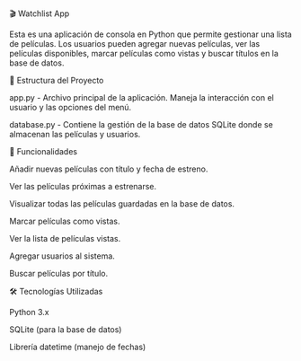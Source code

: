 🎬 Watchlist App

Esta es una aplicación de consola en Python que permite gestionar una lista de películas. Los usuarios pueden agregar nuevas películas, ver las películas disponibles, marcar películas como vistas y buscar títulos en la base de datos.

📂 Estructura del Proyecto

app.py - Archivo principal de la aplicación. Maneja la interacción con el usuario y las opciones del menú.

database.py - Contiene la gestión de la base de datos SQLite donde se almacenan las películas y usuarios.

📌 Funcionalidades

Añadir nuevas películas con título y fecha de estreno.

Ver las películas próximas a estrenarse.

Visualizar todas las películas guardadas en la base de datos.

Marcar películas como vistas.

Ver la lista de películas vistas.

Agregar usuarios al sistema.

Buscar películas por título.

🛠 Tecnologías Utilizadas

Python 3.x

SQLite (para la base de datos)

Librería datetime (manejo de fechas)
